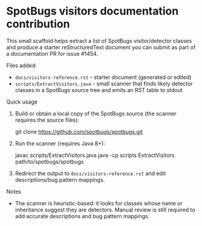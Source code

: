 # SpotBugs visitors documentation contribution

This small scaffold helps extract a list of SpotBugs visitor/detector classes and produce a starter reStructuredText document you can submit as part of a documentation PR for issue #1454.

Files added:
- `docs/visitors-reference.rst` - starter document (generated or edited)
- `scripts/ExtractVisitors.java` - small scanner that finds likely detector classes in a SpotBugs source tree and emits an RST table to stdout

Quick usage

1. Build or obtain a local copy of the SpotBugs source (the scanner requires the source files):

   git clone https://github.com/spotbugs/spotbugs.git

2. Run the scanner (requires Java 8+):

   javac scripts/ExtractVisitors.java
   java -cp scripts ExtractVisitors path/to/spotbugs/spotbugs

3. Redirect the output to `docs/visitors-reference.rst` and edit descriptions/bug pattern mappings.

Notes

- The scanner is heuristic-based: it looks for classes whose name or inheritance suggest they are detectors. Manual review is still required to add accurate descriptions and bug pattern mappings.
